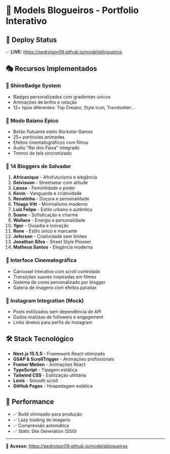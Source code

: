 # 🌟 Models Blogueiros - Portfolio Interativo

## 🚀 Deploy Status
✅ **LIVE:** https://pedroigor09.github.io/modelsblogueiros

## 🎭 Recursos Implementados

### 💎 **ShineBadge System**
- Badges personalizados com gradientes únicos
- Animações de brilho e rotação
- 12+ tipos diferentes: Top Creator, Style Icon, Trendsetter...

### 🎊 **Modo Baiano Épico**
- Botão flutuante estilo Rockstar Games
- 25+ partículas animadas
- Efeitos cinematográficos com filtros
- Áudio "Rei dos Faixa" integrado
- Tremor de tela sincronizado

### 👥 **14 Bloggers de Salvador**
1. **Africanique** - Afrofuturismo e elegância
2. **Deivisson** - Streetwear com atitude  
3. **Laissa** - Feminilidade e poder
4. **Kevin** - Vanguarda e criatividade
5. **Renatinha** - Doçura e personalidade
6. **Thiago Vitt** - Minimalismo moderno
7. **Luiz Felipe** - Estilo urbano e autêntico
8. **Suane** - Sofisticação e charme
9. **Wallace** - Energia e personalidade
10. **Ygor** - Ousadia e inovação
11. **Rone** - Estilo único e marcante
12. **Jeferson** - Criatividade sem limites
13. **Jonathan Silva** - Street Style Pioneer
14. **Matheus Santos** - Elegância moderna

### 🎨 **Interface Cinematográfica**
- Carrossel interativo com scroll controlado
- Transições suaves inspiradas em filmes
- Sistema de cores personalizado por blogger
- Galeria de imagens com efeitos parallax

### 📱 **Instagram Integration (Mock)**
- Posts estilizados sem dependência de API
- Dados realistas de followers e engagement
- Links diretos para perfis do Instagram

## 🛠️ **Stack Tecnológico**
- **Next.js 15.5.5** - Framework React otimizado
- **GSAP & ScrollTrigger** - Animações profissionais
- **Framer Motion** - Animações React
- **TypeScript** - Tipagem estática
- **Tailwind CSS** - Estilização utilitária
- **Lenis** - Smooth scroll
- **GitHub Pages** - Hospedagem estática

## 🎯 **Performance**
- ✅ Build otimizado para produção
- ✅ Lazy loading de imagens
- ✅ Compressão automática
- ✅ Static Site Generation (SSG)

---

🔗 **Acesse:** https://pedroigor09.github.io/modelsblogueiros
